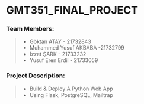 # GMT351_FINAL_PROJECT

### Team Members:
 > - Göktan ATAY - 21732843
 > - Muhammed Yusuf AKBABA -21732799
 > - İzzet ŞARK - 21733232
 > - Yusuf Eren Erdil - 21733059
 
### Project Description:
 > - Build & Deploy A Python Web App  
 > - Using Flask, PostgreSQL, Mailtrap
